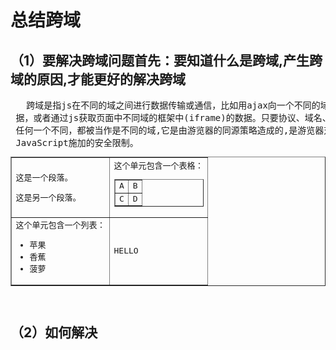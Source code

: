 <h1>总结跨域</h1>
<h2>（1）要解决跨域问题首先：要知道什么是跨域,产生跨域的原因,才能更好的解决跨域</h2>
<pre>
   跨域是指js在不同的域之间进行数据传输或通信，比如用ajax向一个不同的域请求数
 据，或者通过js获取页面中不同域的框架中(iframe)的数据。只要协议、域名、端口有
 任何一个不同，都被当作是不同的域,它是由游览器的同源策略造成的,是游览器对
 JavaScript施加的安全限制。
<table border="1">
<tr>
  <td>
   <p>这是一个段落。</p>
   <p>这是另一个段落。</p>
  </td>
  <td>这个单元包含一个表格：
   <table border="1">
   <tr>
     <td>A</td>
     <td>B</td>
   </tr>
   <tr>
     <td>C</td>
     <td>D</td>
   </tr>
   </table>
  </td>
</tr>
<tr>
  <td>这个单元包含一个列表：
   <ul>
    <li>苹果</li>
    <li>香蕉</li>
    <li>菠萝</li>
   </ul>
  </td>
  <td>HELLO</td>
</tr>
</table>
</pre>
<h2>（2）如何解决</h2>
<h3></h3>

